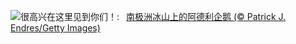 ![](https://www.bing.com/th?id=OHR.PenguinDirections_ZH-CN8498684753_UHD.jpg&w=1000)很高兴在这里见到你们！:&nbsp;&ensp;[南极洲冰山上的阿德利企鹅 (© Patrick J. Endres/Getty Images)](https://www.bing.com/th?id=OHR.PenguinDirections_ZH-CN8498684753_UHD.jpg)
<br><br/>
